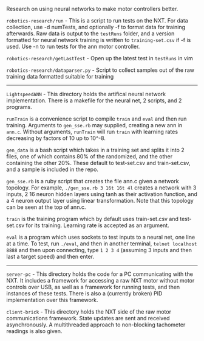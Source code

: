 Research on using neural networks to make motor controllers better.

`robotics-research/run` - This is a script to run tests on the NXT. For data collection, use -d numTests, and optionally -f to format data for training afterwards. Raw data is output to the `testRuns` folder, and a version formatted for neural network training is written to `training-set.csv` if -f is used. Use -n to run tests for the ann motor controller.

`robotics-research/getLastTest` - Open up the latest test in `testRuns` in vim

`robotics-research/dataparser.py` - Script to collect samples out of the raw training data formatted suitable for training

-----------------
`LightspeedANN` - This directory holds the artifical neural network implementation. There is a makefile for the neural net, 2 scripts, and 2 programs. 

`runTrain` is a convenience script to compile `train` and `eval` and then run training. Arguments to `gen_sse.rb` may supplied, creating a new ann in `ann.c`. Without arguments, `runTrain` will run `train` with learning rates decreasing by factors of 10 up to 10^-8.

`gen_data` is a bash script which takes in a training set and splits it into 2 files, one of which contains 80% of the randomized, and the other containing the other 20%. These default to test-set.csv and train-set.csv, and a sample is included in the repo. 

`gen_sse.rb` is a ruby script that creates the file ann.c given a network topology. For example, `./gen_sse.rb 3 16t 16t 4l` creates a network with 3 inputs, 2 16 neuron hidden layers using tanh as their activation function, and a 4 neuron output layer using linear transformation. Note that this topology can be seen at the top of ann.c.

`train` is the training program which by default uses train-set.csv and test-set.csv for its training. Learning rate is accepted as an argument.

`eval` is a program which uses sockets to test inputs to a neural net, one line at a time. To test, run `./eval`, and then in another terminal, `telnet localhost 8888` and then upon connecting, type `1 2 3 4` (assuming 3 inputs and then last a target speed) and then enter. 

-----------------

`server-pc` - This directory holds the code for a PC communicating with the NXT. It includes a framework for accessing a raw NXT motor without motor controls over USB, as well as a framework for running tests, and then instances of these tests. There is also a (currently broken) PID implementation over this framework. 

`client-brick` - This directory holds the NXT side of the raw motor communications framework. State updates are sent and received asynchronously. A multithreaded approach to non-blocking tachometer readings is also given.
